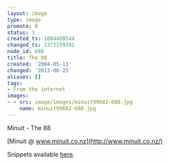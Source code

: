 ```yaml
---
layout: image
type: image
promote: 0
status: 1
created_ts: 1084408544
changed_ts: 1372159391
node_id: 688
title: The 88
created: '2004-05-13'
changed: '2013-06-25'
aliases: []
tags:
- From the internet
images:
- - src: image/images/minuit99682-688.jpg
    name: minuit99682-688.jpg
---
```

Minuit - The 88<!--break-->

[Minuit @ www.minuit.co.nz](http://www.minuit.co.nz/)

Snippets available [here](http://www.smokecds.com/cd/33150).
